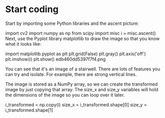 # Start coding

Start by importing some Python libraries and the ascent picture:


import cv2
import numpy as np
from scipy import misc
i = misc.ascent()
Next, use the Pyplot library matplotlib to draw the image so that you know what it looks like:


import matplotlib.pyplot as plt
plt.grid(False)
plt.gray()
plt.axis('off')
plt.imshow(i)
plt.show()
edb460dd5397f7f4.png

You can see that it's an image of a stairwell. There are lots of features you can try and isolate. For example, there are strong vertical lines.

The image is stored as a NumPy array, so we can create the transformed image by just copying that array. The size_x and size_y variables will hold the dimensions of the image so you can loop over it later.


i_transformed = np.copy(i)
size_x = i_transformed.shape[0]
size_y = i_transformed.shape[1]
